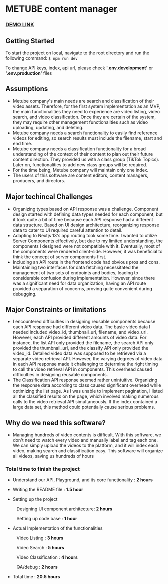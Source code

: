 # METUBE content manager

### [DEMO LINK](https://metube-content-manager.vercel.app/)

## Getting Started

To start the project on local, navigate to the root directory and run the following command:
`$ npm run dev`

To change API keys, index, api url, please check **'.env.development'** or **'.env.production'** files

## Assumptions

- Metube company's main needs are search and classification of their video assets. Therefore, for the first system implementation as an MVP, the main functionalities they need to experience are video listing, video search, and video classification. Once they are certain of the system, they may require other management functionalities such as video uploading, updating, and deleting.
- Metube company needs a search functionality to easily find reference videos for editing, so search results must include the filename, start and end time.
- Metube company needs a classification functionality for a broad understanding of the context of their content to plan out their future content direction. They provided us with a class group (TikTok Topics). Later on, functionalities to add new class groups will be required.
- For the time being, Metube company will maintain only one index.
- The users of this software are content editors, content managers, producers, and directors.

## Major techincal Challenges

- Organizing types based on API response was a challenge. Component design started with defining data types needed for each component, but it took quite a bit of time because each API response had a different data structure. Based on UI design architecture, reorganizing response data to cater to UI required careful attention to detail.
- Adapting to Nextjs 13's app routing took some time. I wanted to utilize Server Components effectively, but due to my limited understanding, the components I designed were not compatible with it. Eventually, most of the components were rendered client-side. However, it was beneficial to think the concept of server components first.
- Including an API route in the frontend code had obvious pros and cons. Maintaining two interfaces for data fetching necessitated the management of two sets of endpoints and bodies, leading to considerable confusion during implementation. However, since there was a significant need for data organization, having an API route provided a separation of concerns, proving quite convenient during debugging.

## Major Constraints or limitations

- I encountered difficulties in designing reusable components because each API response had different video data. The basic video data I needed included video_id, thumbnail_url, filename, and video_url. However, each API provided different amounts of video data. For instance, the list API only provided the filename, the search API only provided the thumbnail_url, and the classify API only provided the video_id. Detailed video data was supposed to be retrieved via a separate video retrieval API. However, the varying degrees of video data in each API response made it challenging to determine the right timing to call the video retrieval API in components. This overhead caused difficulties in designing reusable components.
- The Classification API response seemed rather unintuitive. Organizing the response data according to class caused significant overhead while optimizing the list page. As I was unable to implement pagination, I listed all the classified results on the page, which involved making numerous calls to the video retrieval API simultaneously. If the index contained a large data set, this method could potentially cause serious problems.

## Why do we need this software?

- Managing hundreds of video contents is difficult. With this software, we don't need to watch every video and manually label and tag each one. We can simply upload the videos to the platform, and it will index each video, making search and classification easy. This software will organize all videos, saving us hundreds of hours

### Total time to finish the project

- Understand our API, Playground, and its core functionality : **2 hours**
- Writing the README file : **1.5 hour**
- Setting up the project

  &nbsp;&nbsp;&nbsp;Designing UI component architecture: **2 hours**

  &nbsp;&nbsp;&nbsp;Setting up code base : **1 hour**

- Actual Implementation of the functionalities

  &nbsp;&nbsp;&nbsp;Video Listing : **3 hours**

  &nbsp;&nbsp;&nbsp;Video Search : **5 hours**

  &nbsp;&nbsp;&nbsp;Video Classification : **4 hours**

  &nbsp;&nbsp;&nbsp;QA/debug : **2 hours**

- Total time : **20.5 hours**
